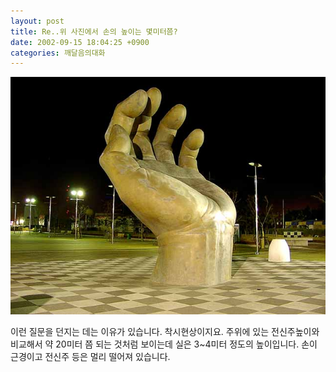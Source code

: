 ```yaml
---
layout: post
title: Re..위 사진에서 손의 높이는 몇미터쯤?
date: 2002-09-15 18:04:25 +0900
categories: 깨달음의대화
---
```

<img src="./files/attach/images/198/371/1032080665.jpg" border="0" alt="" />  
  
이런 질문을 던지는 데는 이유가 있습니다. 착시현상이지요. 주위에 있는 전신주높이와 비교해서 약 20미터 쯤 되는 것처럼 보이는데 실은 3~4미터 정도의 높이입니다. 손이 근경이고 전신주 등은 멀리 떨어져 있습니다.